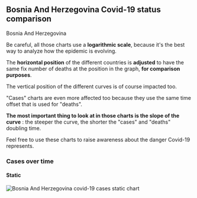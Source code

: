 ## Bosnia And Herzegovina Covid-19 status comparison 

Bosnia And Herzegovina



Be careful, all those charts use a **logarithmic scale**, because it's the best way to analyze how the epidemic is evolving.
 
The **horizontal position** of the different countries is **adjusted** to have the same fix number of deaths at the position in the graph, **for comparison purposes**.

The vertical position of the different curves is of course impacted too.

"Cases" charts are even more affected too because they use the same time offset that is used for "deaths".

**The most important thing to look at in those charts is the slope of the curve** : the steeper the curve, the shorter the "cases" and "deaths" doubling time.

Feel free to use these charts to raise awareness about the danger Covid-19 represents. 


 
### Cases over time
 
#### Static
![Bosnia And Herzegovina covid-19 cases static chart](https://raw.githubusercontent.com/madlag/coronavirus_study/master/notebooks/graphs/2020-03-20/countries/Bosnia_And_Herzegovina/2020-03-20_Bosnia_And_Herzegovina_deaths.png "Bosnia And Herzegovina covid-19 cases static chart")   

